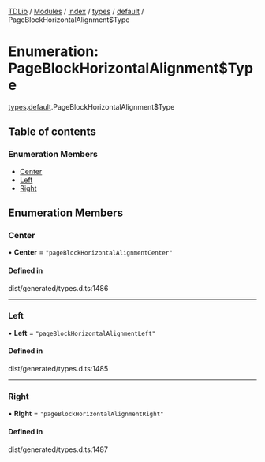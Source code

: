[TDLib](../README.md) / [Modules](../modules.md) / [index](../modules/index.md) / [types](../modules/index.types.md) / [default](../modules/index.types.default.md) / PageBlockHorizontalAlignment$Type

# Enumeration: PageBlockHorizontalAlignment$Type

[types](../modules/index.types.md).[default](../modules/index.types.default.md).PageBlockHorizontalAlignment$Type

## Table of contents

### Enumeration Members

- [Center](index.types.default.PageBlockHorizontalAlignment_Type.md#center)
- [Left](index.types.default.PageBlockHorizontalAlignment_Type.md#left)
- [Right](index.types.default.PageBlockHorizontalAlignment_Type.md#right)

## Enumeration Members

### Center

• **Center** = ``"pageBlockHorizontalAlignmentCenter"``

#### Defined in

dist/generated/types.d.ts:1486

___

### Left

• **Left** = ``"pageBlockHorizontalAlignmentLeft"``

#### Defined in

dist/generated/types.d.ts:1485

___

### Right

• **Right** = ``"pageBlockHorizontalAlignmentRight"``

#### Defined in

dist/generated/types.d.ts:1487
